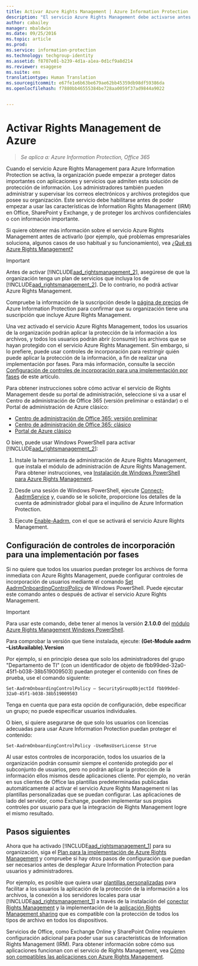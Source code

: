 ```yaml
---
title: Activar Azure Rights Management | Azure Information Protection
description: "El servicio Azure Rights Management debe activarse antes de que la organización pueda empezar a proteger documentos y correos electrónicos con aplicaciones y servicios que admiten esta solución de protección de información."
author: cabailey
manager: mbaldwin
ms.date: 09/25/2016
ms.topic: article
ms.prod: 
ms.service: information-protection
ms.technology: techgroup-identity
ms.assetid: f8707e01-b239-4d1a-a1ea-0d1cf9a8d214
ms.reviewer: esaggese
ms.suite: ems
translationtype: Human Translation
ms.sourcegitcommit: e67fe1e6b63be679ae62bb45359db98df59386da
ms.openlocfilehash: f7880bb46555384be728aa0059f37ad9844a9022


---
```


# Activar Rights Management de Azure

>*Se aplica a: Azure Information Protection, Office 365*

Cuando el servicio Azure Rights Management para Azure Information Protection se activa, la organización puede empezar a proteger datos importantes con aplicaciones y servicios que admiten esta solución de protección de información. Los administradores también pueden administrar y supervisar los correos electrónicos y archivos protegidos que posee su organización. Este servicio debe habilitarse antes de poder empezar a usar las características de Information Rights Management (IRM) en Office, SharePoint y Exchange, y de proteger los archivos confidenciales o con información importante.

Si quiere obtener más información sobre el servicio Azure Rights Management antes de activarlo (por ejemplo, qué problemas empresariales soluciona, algunos casos de uso habitual y su funcionamiento), vea [¿Qué es Azure Rights Management?](../understand-explore/what-is-azure-rms.md)

> [!IMPORTANT]
> Antes de activar [!INCLUDE[aad_rightsmanagement_2](../includes/aad_rightsmanagement_2_md.md)], asegúrese de que la organización tenga un plan de servicios que incluya los de [!INCLUDE[aad_rightsmanagement_2](../includes/aad_rightsmanagement_2_md.md)]. De lo contrario, no podrá activar Azure Rights Management.
>
> Compruebe la información de la suscripción desde la [página de precios](https://go.microsoft.com/fwlink/?LinkId=827589) de Azure Information Protection para confirmar que su organización tiene una suscripción que incluye Azure Rights Management.

Una vez activado el servicio Azure Rights Management, todos los usuarios de la organización podrán aplicar la protección de la información a los archivos, y todos los usuarios podrán abrir (consumir) los archivos que se hayan protegido con el servicio Azure Rights Management. Sin embargo, si lo prefiere, puede usar controles de incorporación para restringir quién puede aplicar la protección de la información, a fin de realizar una implementación por fases. Para más información, consulte la sección [Configuración de controles de incorporación para una implementación por fases](#configuring-onboarding-controls-for-a-phased-deployment) de este artículo.

Para obtener instrucciones sobre cómo activar el servicio de Rights Management desde su portal de administración, seleccione si va a usar el Centro de administración de Office 365 (versión preliminar o estándar) o el Portal de administración de Azure clásico:


- [Centro de administración de Office 365: versión preliminar](activate-office365-preview.md)
- [Centro de administración de Office 365: clásico](activate-office365-classic.md)
- [Portal de Azure clásico](activate-azure-classic.md)

O bien, puede usar Windows PowerShell para activar [!INCLUDE[aad_rightsmanagement_2](../includes/aad_rightsmanagement_2_md.md)]:

1. Instale la herramienta de administración de Azure Rights Management, que instala el módulo de administración de Azure Rights Management. Para obtener instrucciones, vea [Instalación de Windows PowerShell para Azure Rights Management](../deploy-use/install-powershell.md).

2. Desde una sesión de Windows PowerShell, ejecute [Connect-AadrmService](https://msdn.microsoft.com/library/windowsazure/dn629415.aspx) y, cuando se le solicite, proporcione los detalles de la cuenta de administrador global para el inquilino de Azure Information Protection.

3. Ejecute [Enable-Aadrm](http://msdn.microsoft.com/library/windowsazure/dn629412.aspx), con el que se activará el servicio Azure Rights Management.

## Configuración de controles de incorporación para una implementación por fases
Si no quiere que todos los usuarios puedan proteger los archivos de forma inmediata con Azure Rights Management, puede configurar controles de incorporación de usuarios mediante el comando [Set AadrmOnboardingControlPolicy](http://msdn.microsoft.com/library/azure/dn857521.aspx) de Windows PowerShell. Puede ejecutar este comando antes o después de activar el servicio Azure Rights Management.

> [!IMPORTANT]
> Para usar este comando, debe tener al menos la versión **2.1.0.0** del [módulo Azure Rights Management Windows PowerShell](http://go.microsoft.com/fwlink/?LinkId=257721).
>
> Para comprobar la versión que tiene instalada, ejecute: **(Get-Module aadrm –ListAvailable).Version**

Por ejemplo, si en principio desea que solo los administradores del grupo "Departamento de TI" (con un identificador de objeto de fbb99ded-32a0-45f1-b038-38b519009503) puedan proteger el contenido con fines de prueba, use el comando siguiente:

```
Set-AadrmOnboardingControlPolicy – SecurityGroupObjectId fbb99ded-32a0-45f1-b038-38b519009503
```
Tenga en cuenta que para esta opción de configuración, debe especificar un grupo; no puede especificar usuarios individuales.

O bien, si quiere asegurarse de que solo los usuarios con licencias adecuadas para usar Azure Information Protection puedan proteger el contenido:

```
Set-AadrmOnboardingControlPolicy -UseRmsUserLicense $true
```
Al usar estos controles de incorporación, todos los usuarios de la organización podrán consumir siempre el contenido protegido por el subconjunto de usuarios, pero no podrán aplicar la protección de la información ellos mismos desde aplicaciones cliente. Por ejemplo, no verán en sus clientes de Office las plantillas predeterminadas publicadas automáticamente al activar el servicio Azure Rights Management ni las plantillas personalizadas que se puedan configurar.  Las aplicaciones de lado del servidor, como Exchange, pueden implementar sus propios controles por usuario para que la integración de Rights Management logre el mismo resultado.


## Pasos siguientes
Ahora que ha activado [!INCLUDE[aad_rightsmanagement_1](../includes/aad_rightsmanagement_1_md.md)] para su organización, siga el [Plan para la implementación de Azure Rights Management](../plan-design/deployment-roadmap.md) y compruebe si hay otros pasos de configuración que puedan ser necesarios antes de desplegar Azure Information Protection para usuarios y administradores. 

Por ejemplo, es posible que quiera usar [plantillas personalizadas](configure-custom-templates.md) para facilitar a los usuarios la aplicación de la protección de la información a los archivos, la conexión a los servidores locales para usar [!INCLUDE[aad_rightsmanagement_1](../includes/aad_rightsmanagement_1_md.md)] a través de la instalación del [conector Rights Management](deploy-rms-connector.md) y la implementación de la [aplicación Rights Management sharing](../rms-client/sharing-app-windows.md) que es compatible con la protección de todos los tipos de archivo en todos los dispositivos. 

Servicios de Office, como Exchange Online y SharePoint Online requieren configuración adicional para poder usar sus características de Information Rights Management (IRM). Para obtener información sobre cómo sus aplicaciones funcionan con el servicio de Rights Management, vea [Cómo son compatibles las aplicaciones con Azure Rights Management](../understand-explore/applications-support.md).




<!--HONumber=Sep16_HO4-->


